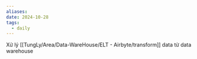 ```yaml
---
aliases: 
date: 2024-10-28
tags:
  - daily
---
```

Xử lý [[TungLy/Area/Data-WareHouse/ELT - Airbyte/transform]] data từ data warehouse